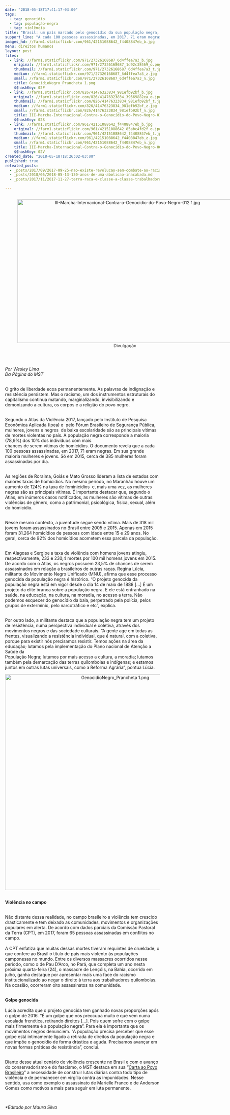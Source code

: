 ```yaml
---
date: "2018-05-18T17:41:17-03:00"
tags:
  - tag: genocidio
  - tag: população-negra
  - tag: violência
title: "Brasil: um país marcado pelo genocídio da sua população negra, pobre e periférica"
support_line: "A cada 100 pessoas assassinadas, em 2017, 71 eram negras. Em sua grande maioria mulheres e jovens"
images_hd: //farm1.staticflickr.com/961/42151088642_f4408847eb_b.jpg
menu: direitos humanos
layout: post
files:
  - link: //farm1.staticflickr.com/971/27326168687_6d4ffea7a3_b.jpg
    original: //farm1.staticflickr.com/971/27326168687_1d92c38469_o.png
    thumbnail: //farm1.staticflickr.com/971/27326168687_6d4ffea7a3_t.jpg
    medium: //farm1.staticflickr.com/971/27326168687_6d4ffea7a3_z.jpg
    small: //farm1.staticflickr.com/971/27326168687_6d4ffea7a3_n.jpg
    title: GenocidioNegro_Prancheta 1.png
    $$hashKey: 02P
  - link: //farm1.staticflickr.com/826/41476323834_981efb92bf_b.jpg
    original: //farm1.staticflickr.com/826/41476323834_39569882ea_o.jpg
    thumbnail: //farm1.staticflickr.com/826/41476323834_981efb92bf_t.jpg
    medium: //farm1.staticflickr.com/826/41476323834_981efb92bf_z.jpg
    small: //farm1.staticflickr.com/826/41476323834_981efb92bf_n.jpg
    title: III-Marcha-Internacional-Contra-o-Genocídio-do-Povo-Negro-012 1.jpg
    $$hashKey: 02S
  - link: //farm1.staticflickr.com/961/42151088642_f4408847eb_b.jpg
    original: //farm1.staticflickr.com/961/42151088642_85abc4fd2f_o.jpg
    thumbnail: //farm1.staticflickr.com/961/42151088642_f4408847eb_t.jpg
    medium: //farm1.staticflickr.com/961/42151088642_f4408847eb_z.jpg
    small: //farm1.staticflickr.com/961/42151088642_f4408847eb_n.jpg
    title: III-Marcha-Internacional-Contra-o-Genocídio-do-Povo-Negro-065 1.jpg
    $$hashKey: 02V
created_date: "2018-05-18T18:26:02-03:00"
published: true
releated_posts:
  - _posts/2017/09/2017-09-25-nao-existe-revolucao-sem-combate-ao-racismo-segundo-professor-pan-africanista.md
  - _posts/2018/05/2018-05-13-130-anos-de-uma-abolicao-inacabada.md
  - _posts/2017/11/2017-11-27-terra-raca-e-classe-a-classe-trabalhadora-e-negra.md

---
```

<div style="text-align:center">
<figure class="image" style="display:inline-block"><img alt="III-Marcha-Internacional-Contra-o-Genocídio-do-Povo-Negro-012 1.jpg" height="466" src="//farm1.staticflickr.com/826/41476323834_981efb92bf_b.jpg" width="700" />
<figcaption>Divulga&ccedil;&atilde;o</figcaption>
</figure>
</div>

<p>&nbsp;</p>

<p><em>Por Wesley Lima<br />
Da P&aacute;gina do MST</em></p>

<p><br />
O grito de liberdade ecoa permanentemente. As palavras de indigna&ccedil;&atilde;o e resist&ecirc;ncia persistem. Mas o racismo, um dos instrumentos estruturais do capitalismo continua matando, marginalizando, invisibilizando e demonizando a cultura, os corpos e a religi&atilde;o do povo negro.</p>

<p><br />
Segundo o Atlas da Viol&ecirc;ncia 2017, lan&ccedil;ado pelo Instituto de Pesquisa Econ&ocirc;mica Aplicada (Ipea) e &nbsp;pelo F&oacute;rum Brasileiro de Seguran&ccedil;a P&uacute;blica, mulheres, jovens e&nbsp;negros &nbsp;de baixa escolaridade s&atilde;o as principais v&iacute;timas de mortes violentas no pa&iacute;s. A popula&ccedil;&atilde;o negra corresponde a maioria (78,9%) dos 10% dos indiv&iacute;duos com mais<br />
chances de serem v&iacute;timas de homic&iacute;dios. O documento revela que a cada 100 pessoas assassinadas, em 2017, 71 eram negras. Em sua grande maioria mulheres e jovens. S&oacute; em 2015, cerca de 385 mulheres foram assassinadas por dia.</p>

<p><br />
As regi&otilde;es de Roraima, Goi&aacute;s e Mato Grosso lideram a lista de estados com maiores taxas de homic&iacute;dios. No mesmo per&iacute;odo, no Maranh&atilde;o houve um aumento de 124% na taxa de feminic&iacute;dios &nbsp;e, mais uma vez, as mulheres negras s&atilde;o as principais v&iacute;timas. &Eacute; importante destacar que, segundo o Atlas, em in&uacute;meros casos notificados, as mulheres s&atilde;o v&iacute;timas de outras viol&ecirc;ncias de g&ecirc;nero, como a patrimonial, psicol&oacute;gica, f&iacute;sica,&nbsp;sexual, al&eacute;m do homic&iacute;dio.</p>

<p><br />
Nesse mesmo contexto, a juventude segue sendo v&iacute;tima. Mais de 318 mil jovens foram assassinados no Brasil entre 2005 e 2015. Apenas em 2015 foram 31.264 homic&iacute;dios de pessoas com idade entre 15 e 29 anos. No geral, cerca de 92% dos homic&iacute;dios acometem essa parcela da popula&ccedil;&atilde;o.</p>

<p><br />
Em Alagoas e Sergipe a taxa de viol&ecirc;ncia com homens jovens atingiu, respectivamente, 233 e 230,4 mortes por 100 mil homens jovens em 2015. De acordo com o Atlas, os negros possuem 23,5% de chances de serem assassinados em rela&ccedil;&atilde;o a brasileiros de outras ra&ccedil;as. Regina L&uacute;cia, militante do Movimento Negro Unificado (MNU), afirma que esse processo genocida da popula&ccedil;&atilde;o negra &eacute; hist&oacute;rico. &ldquo;O projeto genocida da popula&ccedil;&atilde;o negra est&aacute; em vigor desde o dia 14 de maio de 1888 [&hellip;] &Eacute; um projeto da elite branca sobre a popula&ccedil;&atilde;o negra. E ele est&aacute; entranhado na sa&uacute;de, na educa&ccedil;&atilde;o, na cultura, na moradia, no acesso a terra. N&atilde;o podemos esquecer do genoc&iacute;dio da bala, perpetrado pela pol&iacute;cia, pelos grupos de exterm&iacute;nio, pelo narcotr&aacute;fico e etc&rdquo;, explica.</p>

<p><br />
Por outro lado, a militante destaca que a popula&ccedil;&atilde;o negra tem um projeto de resist&ecirc;ncia, numa perspectiva individual e coletiva, atrav&eacute;s dos movimentos negros e das sociedade culturais. &ldquo;A gente age em todas as frentes, visualizando a resist&ecirc;ncia individual, que &eacute; natural, com a coletiva, porque para existir n&oacute;s precisamos resistir. Temos a&ccedil;&otilde;es na &aacute;rea da educa&ccedil;&atilde;o; lutamos pela implementa&ccedil;&atilde;o do Plano nacional de Aten&ccedil;&atilde;o a Sa&uacute;de da<br />
Popula&ccedil;&atilde;o Negra; lutamos por mais acesso a cultura, a moradia; lutamos tamb&eacute;m pela demarca&ccedil;&atilde;o das terras quilombolas e ind&iacute;genas; e estamos juntos em outras lutas universais, como a Reforma Agr&aacute;ria&rdquo;, pontua L&uacute;cia.</p>

<p style="text-align:center"><img alt="GenocidioNegro_Prancheta 1.png" height="700" src="//farm1.staticflickr.com/971/27326168687_6d4ffea7a3_b.jpg" width="700" /></p>

<p><br />
<strong>Viol&ecirc;ncia no campo</strong></p>

<p><br />
N&atilde;o distante dessa realidade, no campo brasileiro a viol&ecirc;ncia tem crescido drasticamente e tem deixado as comunidades, movimentos e organiza&ccedil;&otilde;es populares em alerta. De acordo com dados parciais da Comiss&atilde;o Pastoral da Terra (CPT), em 2017, foram 65 pessoas assassinadas em conflitos no campo.<br />
<br />
A CPT enfatiza que muitas dessas mortes tiveram requintes de crueldade, o que confere ao Brasil o t&iacute;tulo de pa&iacute;s mais violento &agrave;s popula&ccedil;&otilde;es camponesas no mundo. Entre os diversos massacres ocorridos nesse per&iacute;odo, como o de Pau D&rsquo;Arco, no Par&aacute;, que completa um ano nesta pr&oacute;xima quarta-feira (24), o massacre de Len&ccedil;&oacute;is, na Bahia, ocorrido em julho, ganha destaque por apresentar mais uma face do racismo institucionalizado ao negar o direito &agrave; terra aos trabalhadores quilombolas. Na ocasi&atilde;o, ocorreram oito assassinatos na comunidade.</p>

<p><br />
<strong>Golpe genocida</strong><br />
<br />
L&uacute;cia acredita que o projeto genocida tem ganhado novas propor&ccedil;&otilde;es ap&oacute;s o golpe de 2016. &ldquo;&Eacute; um golpe que nos preocupa muito e que vem numa escalada fren&eacute;tica, retirando direitos [&hellip;]. Pois quem sofre com o golpe mais firmemente &eacute; a popula&ccedil;&atilde;o negra&rdquo;. Para ela &eacute; importante que os movimentos negros denunciem. &ldquo;A popula&ccedil;&atilde;o precisa perceber que esse golpe est&aacute; intimamente ligado a retirada de direitos da popula&ccedil;&atilde;o negra e que imp&otilde;e o genoc&iacute;dio de forma dr&aacute;stica e aguda. Precisamos avan&ccedil;ar em novas formas pr&aacute;ticas de resist&ecirc;ncia&rdquo;, conclui.</p>

<p><br />
Diante desse atual cen&aacute;rio de viol&ecirc;ncia crescente no Brasil e com o avan&ccedil;o do conservadorismo e do fascismo, o MST destaca em sua &ldquo;<a href="http://www.mst.org.br/2018/05/12/carta-ao-povo-brasileiro.html">Carta ao Povo Brasileiro</a>&rdquo; a necessidade de construir lutas di&aacute;rias contra todo tipo de viol&ecirc;ncia e de permanecer em virg&iacute;lia contra as impunidades. Nesse sentido, usa como exemplo o assassinato de Marielle Franco e de Anderson Gomes como motivos a mais para seguir em luta permanente.</p>

<p>&nbsp;</p>

<p><em>*Editado por Maura Silva&nbsp;</em></p>
